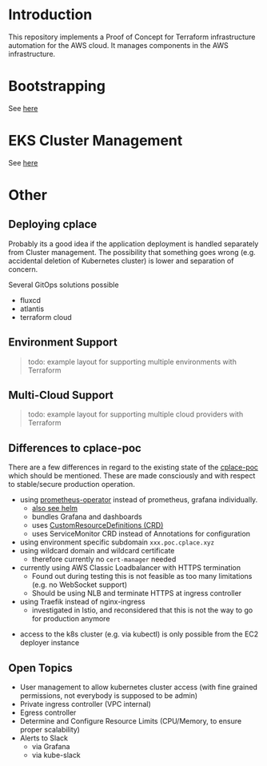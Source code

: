 # Introduction

This repository implements a Proof of Concept for Terraform infrastructure automation for the AWS cloud.
It manages components in the AWS infrastructure.

# Bootstrapping

See [here](bootstrap/README.md)

# EKS Cluster Management

See [here](eks/README.md)

# Other

## Deploying cplace

Probably its a good idea if the application deployment is handled separately from Cluster management. 
The possibility that something goes wrong (e.g. accidental deletion of Kubernetes cluster) is lower and separation of
concern.

Several GitOps solutions possible
* fluxcd 
* atlantis
* terraform cloud

## Environment Support
> todo: example layout for supporting multiple environments with Terraform

## Multi-Cloud Support
> todo: example layout for supporting multiple cloud providers with Terraform

## Differences to cplace-poc
There are a few differences in regard to the existing state of the [cplace-poc](https://github.com/collaborationFactory/cplace-kubernetes)
which should be mentioned. These are made consciously and with respect to stable/secure production operation.

* using [prometheus-operator](https://coreos.com/operators/prometheus/docs/latest/user-guides/getting-started.html)
  instead of prometheus, grafana individually.
    * [also see helm](https://github.com/helm/charts/tree/master/stable/prometheus-operator)
    * bundles Grafana and dashboards
    * uses [CustomResourceDefinitions (CRD)](https://github.com/coreos/prometheus-operator#customresourcedefinitions)
    * uses ServiceMonitor CRD instead of Annotations for configuration 
* using environment specific subdomain `xxx.poc.cplace.xyz`
* using wildcard domain and wildcard certificate
    * therefore currently no `cert-manager` needed
* currently using AWS Classic Loadbalancer with HTTPS termination
    * Found out during testing this is not feasible as too many limitations (e.g. no WebSocket support)
    * Should be using NLB and terminate HTTPS at ingress controller 
* using Traefik instead of nginx-ingress
    * investigated in Istio, and reconsidered that this is not the way to go for production anymore
+ access to the k8s cluster (e.g. via kubectl) is only possible from the EC2 deployer instance

## Open Topics

* User management to allow kubernetes cluster access (with fine grained permissions, not everybody is supposed to be admin)
* Private ingress controller (VPC internal)
* Egress controller
* Determine and Configure Resource Limits (CPU/Memory, to ensure proper scalability)
* Alerts to Slack 
    * via Grafana
    * via kube-slack
    
    